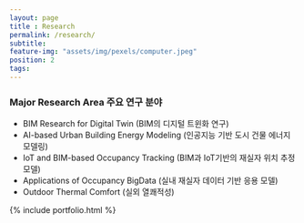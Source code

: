 ```yaml
---
layout: page
title : Research
permalink: /research/
subtitle:
feature-img: "assets/img/pexels/computer.jpeg"
position: 2
tags:
---
```


### Major Research Area 주요 연구 분야
* BIM Research for Digital Twin (BIM의 디지털 트윈화 연구)
* AI-based Urban Building Energy Modeling (인공지능 기반 도시 건물 에너지 모델링)
* IoT and BIM-based Occupancy Tracking (BIM과 IoT기반의 재실자 위치 추정 모델)
* Applications of Occupancy BigData (실내 재실자 데이터 기반 응용 모델)
* Outdoor Thermal Comfort (실외 열쾌적성)



{% include portfolio.html %}
